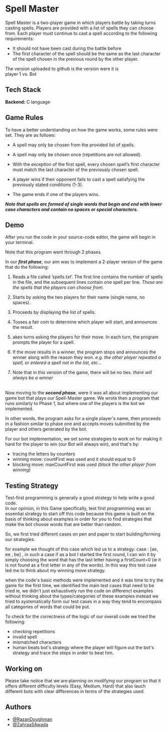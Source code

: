 
# Spell Master

Spell Master is a two-player game in which players battle by taking turns casting spells. Players are provided with a list of spells they can choose from. Each player must continue to cast a spell
according to the following requirements:

- It should not have been cast during the battle before
- The first character of the spell should be the same as the last character of the spell chosen in the previous round by the other player.

The version uploaded to github is the version were it is \
player 1 vs. Bot

## Tech Stack

**Backend:** C language




## Game Rules

To have a better understanding on how the game works, some rules  were set. They are as follows:

- A spell may only be chosen from the provided list of spells.

- A spell may only be chosen once (repetitions are not allowed).

- With the exception of the first spell, every chosen spell’s first character must match the last character of the previously chosen spell.

- A player wins if their opponent fails to cast a spell satisfying the previously stated conditions (1-3). 

- The game ends if one of the players wins.

***Note that spells are formed of single words that begin and end with lower case characters and contain no spaces or special characters.***

## Demo ##

After you run the code in your source-code editor, the game will begin in your terminal. 

Note that this program went through 2 phases. 

In our ***first phase***, our aim was to implement a 2-player version of the game that do the following: 

1. Reads a file called ’spells.txt’. The first line contains the number of spells in the file, and the subsequent lines contain one spell per line.
*These are the spells that the players can choose from.*

2. Starts by asking the two players for their name (single name, no spaces).

3. Proceeds by displaying the list of spells.

4. Tosses a fair coin to determine which player will start, and announces the result.

5. akes turns asking the players for their move. In each turn, the program prompts the player for a spell.

6. If the move results in a winner, the program stops and announces the winner along with the reason they won.
*e.g. the other player repeated a spell, or entered a spell not in the list, etc...*

7. Note that in this version of the game, there will be no ties.
*there will always be a winner*

\
Now moving to the ***second phase***, were it was all about implementing our game bot that plays our Spell-Master game. We wrote then a program that runs similarly to Phase 1, but where one of the players is the bot we implemented. 

In other words, the program asks for a single player's name, then proceeds in a fashion similar to phase one and accepts moves submitted by the player and others generated by the bot. 

For our bot implementation, we set some strategies to work on for making it hard for the player to win (our Bot will always win), and that's by:

- tracing the letters by counters
- winning move: countFirst was used and it should equal to 0
- blocking move: maxCountFirst was used *(block the other player from winning)*





## Testing Strategy 

Test-first programming is generally a good strategy to help write a good code.\
In our opinion, in this Game specifically, test first programming was an essential strategy to start off this code because this game is built on the basis of thinking about examples in order for you to find strategies that make the bot choose words that are better than random.

So, we first tried different cases on pen and paper to start building/forming our strategies.

for example we thought of this case which led us to a strategy:
case  : [ae, ee , be] , in such a case if as a bot I started the first round, I can win it by simply choosing the word that has the last letter having a firstCount=0 (ie it is not found as a first letter in any of the words). In this way this test case led me to think about my winning move strategy.

when the code's basic methods were implemented and it was time to try the game for the first time, we identified the main test cases that need to be tried
ie, we didn't just exhaustively run the code on differenct examples without thinking about the types/categories of these examples
instead we tried to systematically form our test cases in a way they tend to encompass all categories of words that could be put.

To check for the correctness of the logic of our overall code we tried the following:

- checking repetitions
- invalid spell 
- mismatched characters
- human beats bot's strategy where the player will figure out the bot's strategy and trace the steps in order to beat him.



## Working on

Please take notice that we are planning on modifying our program so that it offers different difficulty levels (Easy, Medium, Hard) that also lauch different bots with clear differences in terms of the strategies used. 



## Authors

- [@RazanDoughman](https://www.github.com/RazanDoughman)
- [@ZahraaSAwada](https://www.github.com/ZahraaSAwada)

